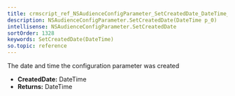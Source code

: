 ```yaml
---
title: crmscript_ref_NSAudienceConfigParameter_SetCreatedDate_DateTime_p_0
description: NSAudienceConfigParameter.SetCreatedDate(DateTime p_0)
intellisense: NSAudienceConfigParameter.SetCreatedDate
sortOrder: 1328
keywords: SetCreatedDate(DateTime)
so.topic: reference
---
```



The date and time the configuration parameter was created



* **CreatedDate:** DateTime
* **Returns:** DateTime


